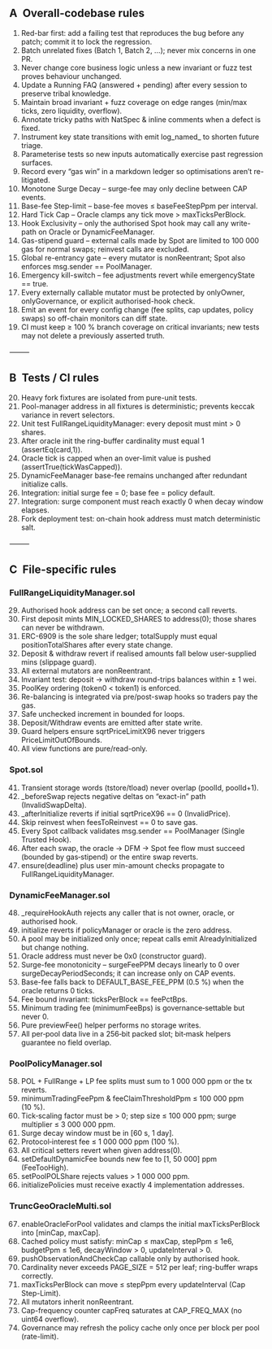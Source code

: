 ## A Overall-codebase rules

1. Red-bar first: add a failing test that reproduces the bug before any patch; commit it to lock the regression.
2. Batch unrelated fixes (Batch 1, Batch 2, …); never mix concerns in one PR.
3. Never change core business logic unless a new invariant or fuzz test proves behaviour unchanged.
4. Update a Running FAQ (answered + pending) after every session to preserve tribal knowledge.
5. Maintain broad invariant + fuzz coverage on edge ranges (min/max ticks, zero liquidity, overflow).
6. Annotate tricky paths with NatSpec & inline comments when a defect is fixed.
7. Instrument key state transitions with emit log\_named\_ to shorten future triage.
8. Parameterise tests so new inputs automatically exercise past regression surfaces.
9. Record every “gas win” in a markdown ledger so optimisations aren’t re-litigated.
10. Monotone Surge Decay – surge-fee may only decline between CAP events.
11. Base-fee Step-limit – base-fee moves ≤ baseFeeStepPpm per interval.
12. Hard Tick Cap – Oracle clamps any tick move > maxTicksPerBlock.
13. Hook Exclusivity – only the authorised Spot hook may call any write-path on Oracle or DynamicFeeManager.
14. Gas-stipend guard – external calls made by Spot are limited to 100 000 gas for normal swaps; reinvest calls are excluded.
15. Global re-entrancy gate – every mutator is nonReentrant; Spot also enforces msg.sender == PoolManager.
16. Emergency kill-switch – fee adjustments revert while emergencyState == true.
17. Every externally callable mutator must be protected by onlyOwner, onlyGovernance, or explicit authorised-hook check.
18. Emit an event for every config change (fee splits, cap updates, policy swaps) so off-chain monitors can diff state.
19. CI must keep ≥ 100 % branch coverage on critical invariants; new tests may not delete a previously asserted truth.

⸻

## B Tests / CI rules

20. Heavy fork fixtures are isolated from pure-unit tests.
21. Pool-manager address in all fixtures is deterministic; prevents keccak variance in revert selectors.
22. Unit test FullRangeLiquidityManager: every deposit must mint > 0 shares.
23. After oracle init the ring-buffer cardinality must equal 1 (assertEq(card,1)).
24. Oracle tick is capped when an over-limit value is pushed (assertTrue(tickWasCapped)).
25. DynamicFeeManager base-fee remains unchanged after redundant initialize calls.
26. Integration: initial surge fee = 0; base fee = policy default.
27. Integration: surge component must reach exactly 0 when decay window elapses.
28. Fork deployment test: on-chain hook address must match deterministic salt.

⸻

## C File-specific rules

### FullRangeLiquidityManager.sol

29. Authorised hook address can be set once; a second call reverts.
30. First deposit mints MIN\_LOCKED\_SHARES to address(0); those shares can never be withdrawn.
31. ERC-6909 is the sole share ledger; totalSupply must equal positionTotalShares after every state change.
32. Deposit & withdraw revert if realised amounts fall below user-supplied mins (slippage guard).
33. All external mutators are nonReentrant.
34. Invariant test: deposit → withdraw round-trips balances within ± 1 wei.
35. PoolKey ordering (token0 < token1) is enforced.
36. Re-balancing is integrated via pre/post-swap hooks so traders pay the gas.
37. Safe unchecked increment in bounded for loops.
38. Deposit/Withdraw events are emitted after state write.
39. Guard helpers ensure sqrtPriceLimitX96 never triggers PriceLimitOutOfBounds.
40. All view functions are pure/read-only.

### Spot.sol

41. Transient storage words (tstore/tload) never overlap (poolId, poolId+1).
42. \_beforeSwap rejects negative deltas on “exact-in” path (InvalidSwapDelta).
43. \_afterInitialize reverts if initial sqrtPriceX96 == 0 (InvalidPrice).
44. Skip reinvest when feesToReinvest == 0 to save gas.
45. Every Spot callback validates msg.sender == PoolManager (Single Trusted Hook).
46. After each swap, the oracle → DFM → Spot fee flow must succeed (bounded by gas‑stipend) or the entire swap reverts.
47. ensure(deadline) plus user min-amount checks propagate to FullRangeLiquidityManager.

### DynamicFeeManager.sol

48. \_requireHookAuth rejects any caller that is not owner, oracle, or authorised hook.
49. initialize reverts if policyManager or oracle is the zero address.
50. A pool may be initialized only once; repeat calls emit AlreadyInitialized but change nothing.
51. Oracle address must never be 0x0 (constructor guard).
52. Surge-fee monotonicity – surgeFeePPM decays linearly to 0 over surgeDecayPeriodSeconds; it can increase only on CAP events.
53. Base-fee falls back to DEFAULT\_BASE\_FEE\_PPM (0.5 %) when the oracle returns 0 ticks.
54. Fee bound invariant: ticksPerBlock == feePctBps.
55. Minimum trading fee (minimumFeeBps) is governance‑settable but never 0.
56. Pure previewFee() helper performs no storage writes.
57. All per‑pool data live in a 256‑bit packed slot; bit‑mask helpers guarantee no field overlap.

### PoolPolicyManager.sol

58. POL + FullRange + LP fee splits must sum to 1 000 000 ppm or the tx reverts.
59. minimumTradingFeePpm & feeClaimThresholdPpm ≤ 100 000 ppm (10 %).
60. Tick‑scaling factor must be > 0; step size ≤ 100 000 ppm; surge multiplier ≤ 3 000 000 ppm.
61. Surge decay window must be in \[60 s, 1 day].
62. Protocol‑interest fee ≤ 1 000 000 ppm (100 %).
63. All critical setters revert when given address(0).
64. setDefaultDynamicFee bounds new fee to \[1, 50 000] ppm (FeeTooHigh).
65. setPoolPOLShare rejects values > 1 000 000 ppm.
66. initializePolicies must receive exactly 4 implementation addresses.

### TruncGeoOracleMulti.sol

67. enableOracleForPool validates and clamps the initial maxTicksPerBlock into \[minCap, maxCap].
68. Cached policy must satisfy: minCap ≤ maxCap, stepPpm ≤ 1e6, budgetPpm ≤ 1e6, decayWindow > 0, updateInterval > 0.
69. pushObservationAndCheckCap callable only by authorised hook.
70. Cardinality never exceeds PAGE\_SIZE = 512 per leaf; ring-buffer wraps correctly.
71. maxTicksPerBlock can move ≤ stepPpm every updateInterval (Cap Step-Limit).
72. All mutators inherit nonReentrant.
73. Cap-frequency counter capFreq saturates at CAP\_FREQ\_MAX (no uint64 overflow).
74. Governance may refresh the policy cache only once per block per pool (rate-limit).

